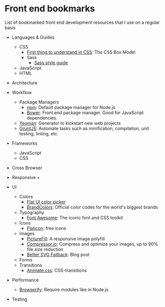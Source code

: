 # Front end bookmarks
List of bookmarked front end development resources that I use on a regular basis

+ Languages & Guides
  + CSS
    + [First thing to understand in CSS](https://css-tricks.com/the-css-box-model/): The CSS Box Model
    + Sass
      + [Sass style guide](https://css-tricks.com/sass-style-guide/)
  + JavaScript
  + HTML
+ Architecture
+ Workflow
  + Package Managers
    + [npm](https://www.npmjs.com/): Default package manager for Node.js
    + [Bower](http://bower.io/): Front end package manager. Good for JavaScript dependencies.   
  + [Yeoman](http://yeoman.io/): Generator to kickstart new web projects
  + [GruntJS](http://gruntjs.com/): Automate tasks such as minification, compilation, unit testing, linting, etc.
+ Frameworks
  + JavaScript
  + CSS
   
+ Cross Browser
+ Responsive
  +   
+ UI
  + Colors
    + [Flat UI color picker](http://bootflat.github.io/color-picker.html)
    + [BrandColors](http://brandcolors.net/): Official color codes for the world's biggest brands
  + Typography
    + [Font Awesome](https://fortawesome.github.io/Font-Awesome/): The iconic font and CSS toolkit
  + Icons
    + [Flaticon](http://www.flaticon.com/): free icons
  + Images
    + [PictureFill](https://scottjehl.github.io/picturefill/): A responsive image polyfill
    + [Compressor.io](https://compressor.io/): Compress and optimize your images, up to 90% file size reduction
    + [Better SVG Fallback](http://sarasoueidan.com/blog/svg-picture/): Blog post
  + Forms
  + Transitions
    + [Animate.css](https://daneden.github.io/animate.css/): CSS-transitions
+ Performance
  + [Browserify](http://browserify.org/): Require modules like in Node.js 
+ Testing



